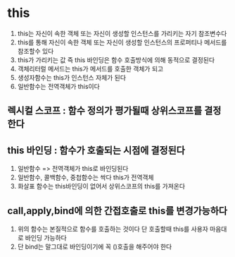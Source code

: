 # this

1. this는 자신이 속한 객체 또는 자신이 생성할 인스턴스를 가리키는 자기 참조변수다
2. this를 통해 자신이 속한 객체 또는 자신이 생성할 인스턴스의 프로퍼티나 메서드를 참조할수 있다
3. this가 가리키는 값 즉 this 바인딩은 함수 호출방식에 의해 동적으로 결정된다
4. 객체리터럴 메서드는 this가 메서드를 호출한 객체가 되고
5. 생성자함수는 this가 인스턴스 자체가 된다
6. 일반함수는 전역객체가 this이다

## 렉시컬 스코프 : 함수 정의가 평가될때 상위스코프를 결정한다

## this 바인딩 : 함수가 호출되는 시점에 결정된다

1. 일반함수 => 전역객체가 this로 바인딩된다
2. 일반함수, 콜백함수, 중첩함수는 싹다 this가 전역객체
3. 화살표 함수는 this바인딩이 없어서 상위스코프의 this를 가져온다

## call,apply,bind에 의한 간접호출로 this를 변경가능하다

1. 위의 함수는 본질적으로 함수를 호출하는 것이다 단 호출할때 this를 사용자 마음대로 바인딩 가능하다
2. 단 bind는 말그대로 바인딩이기에 꼭 ()호출을 해주어야 한다
